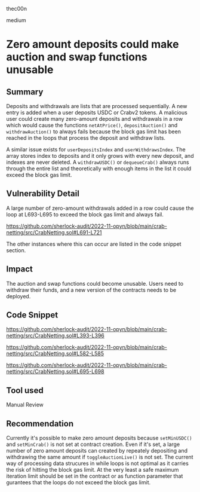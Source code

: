thec00n

medium

# Zero amount deposits could make auction and swap functions unusable

## Summary
Deposits and withdrawals are lists that are processed sequentially. A new entry is added when a user deposits USDC or Crabv2 tokens. A malicious user could create many zero-amount deposits and withdrawals in a row which would cause the functions `netAtPrice()`, `depositAuction()` and `withdrawAuction()` to always fails because the block gas limit has been reached in the loops that process the deposit and withdraw lists. 

A similar issue exists for `userDepositsIndex` and `userWithdrawsIndex`. The array stores index to deposits and it only grows with every new deposit, and indexes are never deleted. A `withdrawUSDC()` or `dequeueCrab()` always runs through the entire list and theoretically with enough items in the list it could exceed the block gas limit.   

## Vulnerability Detail
A large number of zero-amount withdrawals added in a row could cause the loop at L693-L695 to exceed the block gas limit and always fail.  

https://github.com/sherlock-audit/2022-11-opyn/blob/main/crab-netting/src/CrabNetting.sol#L691-L721

The other instances where this can occur are listed in the code snippet section.

## Impact
The auction and swap functions could become unusable. Users need to withdraw their funds, and a new version of the contracts needs to be deployed. 

## Code Snippet


https://github.com/sherlock-audit/2022-11-opyn/blob/main/crab-netting/src/CrabNetting.sol#L393-L396

https://github.com/sherlock-audit/2022-11-opyn/blob/main/crab-netting/src/CrabNetting.sol#L582-L585

https://github.com/sherlock-audit/2022-11-opyn/blob/main/crab-netting/src/CrabNetting.sol#L695-L698

## Tool used
Manual Review

## Recommendation
Currently it's possible to make zero amount deposits because `setMinUSDC()` and `setMinCrab()` is not set at contract creation. Even if it's set, a large number of zero amount deposits can created by repeately depositing and withdrawing the same amount if `toggleAuctionLive()` is not set. The current way of processing data strucures in while loops is not optimal as it carries the risk of hitting the block gas limit. At the very least a safe maximum iteration limit should be set in the contract or as function parameter that gurantees that the loops do not exceed the block gas limit.    

